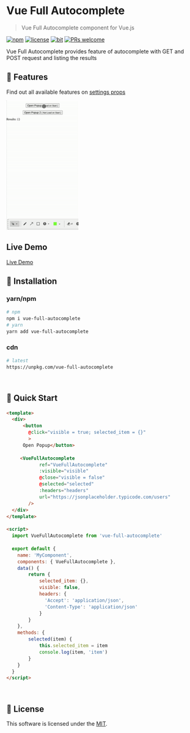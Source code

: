 # Vue Full Autocomplete

> Vue Full Autocomplete component for Vue.js

[![npm](https://img.shields.io/badge/npm-1.0.3-blue)](https://www.npmjs.com/package/vue-full-autocomplete)
[![license](https://img.shields.io/badge/license-MIT-green)](https://github.com/codeeshop-oc/vue-full-autocomplete/blob/main/LICENSE)
[![bit](https://img.shields.io/badge/components-1-yellowgreen)](https://github.com/codeeshop-oc/vue-full-autocomplete/blob/main/src/VueFullAutocomplete.vue)
[![PRs welcome](https://img.shields.io/badge/PRs-welcome-ff69b4.svg)](https://github.com/codeeshop-oc/vue-full-autocomplete/issues?&q=is%3Aissue+is%3Aopen)

Vue Full Autocomplete provides feature of autocomplete with GET and POST request and listing the results

## 🎨 Features

Find out all available features on [settings props](https://github.com/codeeshop-oc/vue-full-autocomplete/blob/main/docs/API.md#props)

![til](https://raw.githubusercontent.com/codeeshop-oc/codeeshop-oc.github.io/master/vue-full-autocomplete/demo.gif)

## Live Demo

[Live Demo](https://codeeshop-oc.github.io/vue-full-autocomplete/)

## 🚚 Installation

### yarn/npm

```bash
# npm
npm i vue-full-autocomplete
# yarn
yarn add vue-full-autocomplete
```

### cdn

```bash
# latest
https://unpkg.com/vue-full-autocomplete
```

<br/>

## 🚀 Quick Start

```html
<template>
  <div>
      <button
        @click="visible = true; selected_item = {}"
      	>
      Open Popup</button>

     <VueFullAutocomplete
		    ref="VueFullAutocomplete"
		    :visible="visible"
		    @close="visible = false"
		    @selected="selected"
		    :headers="headers"
		    url="https://jsonplaceholder.typicode.com/users"
	    />
  </div>
</template>

<script>
  import VueFullAutocomplete from 'vue-full-autocomplete'

  export default {
    name: 'MyComponent',
    components: { VueFullAutocomplete },
    data() {
	    return {
	    	selected_item: {},
	        visible: false,
	        headers: {
	          'Accept': 'application/json',
	          'Content-Type': 'application/json'
	        }
	    }
	},
	methods: {
	    selected(item) {
	        this.selected_item = item
	        console.log(item, 'item')
	    }
    }
  }
</script>
```

<br/>

## 🔖 License

This software is licensed under the [MIT](https://github.com/codeeshop-oc/vue-full-autocomplete/blob/main/LICENSE).